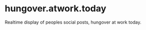 hungover.atwork.today
=====================

Realtime display of peoples social posts, hungover at work today.
